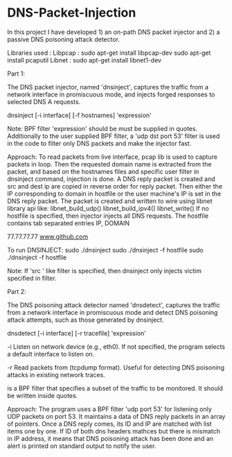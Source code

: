 # DNS-Packet-Injection

In this project I have developed 1) an on-path DNS packet injector and
2) a passive DNS poisoning attack detector.
 
 
Libraries used :
Libpcap : sudo apt-get install libpcap-dev
		  sudo apt-get install pcaputil
Libnet 	: sudo apt-get install libnet1-dev

Part 1:

The DNS packet injector, named 'dnsinject', captures the traffic from a network
interface in promiscuous mode, and injects forged responses to selected DNS A
requests.

dnsinject [-i interface] [-f hostnames] 'expression'

Note: BPF filter 'expression' should be must be supplied in quotes.
Additionally to the user supplied BPF filter, a 'udp dst port 53' filter is used
in the code to filter only DNS packets and make the injector fast.

Approach: 
To read packets from live interface, pcap lib is used to capture packets in loop.
Then the requested domain name is extracted from the packet, and based on the
hostnames files and specific user filter in dnsinject command, injection is
done. A DNS reply packet is created and src and dest ip are copied in reverse
order for reply packet. Then either the IP corresponding to domain in hostfile 
or the user machine's IP is set in the DNS reply packet.
The packet is created and written to wire using libnet library api like:
libnet_build_udp()
libnet_build_ipv4()
libnet_write()
If no hostfile is specified, then injector injects all DNS requests.
The hostfile contains tab separated entries IP, DOMAIN

77.77.77.77	www.github.com


To run DNSINJECT:
sudo ./dnsinject
sudo ./dnsinject -f hostfile
sudo ./dnsinject -f hostfile


Note: If 'src <ip>' like filter is specified, then dnsinject only
injects victim specified in filter.


Part 2:

The DNS poisoning attack detector named 'dnsdetect', captures the traffic from
a network interface in promiscuous mode and detect DNS poisoning attack
attempts, such as those generated by dnsinject.

dnsdetect [-i interface] [-r tracefile] 'expression'

-i  Listen on network device <interface> (e.g., eth0). If not specified,
    the program selects a default interface to listen on.

-r  Read packets from <tracefile> (tcpdump format). Useful for detecting
    DNS poisoning attacks in existing network traces.

<expression> is a BPF filter that specifies a subset of the traffic to be
monitored. It should be written inside quotes.

Approach:
The program uses a BPF filter 'udp port 53' for listening only UDP packets on
port 53. It maintains a data of DNS reply packets in an array of pointers.
Once a DNS reply comes, its ID and IP are matched with list items
one by one. If ID of both dns headers mathces but there is mismatch in IP
address, it means that DNS poisoning attack has been done and an alert is 
printed on standard output to notify the user.
